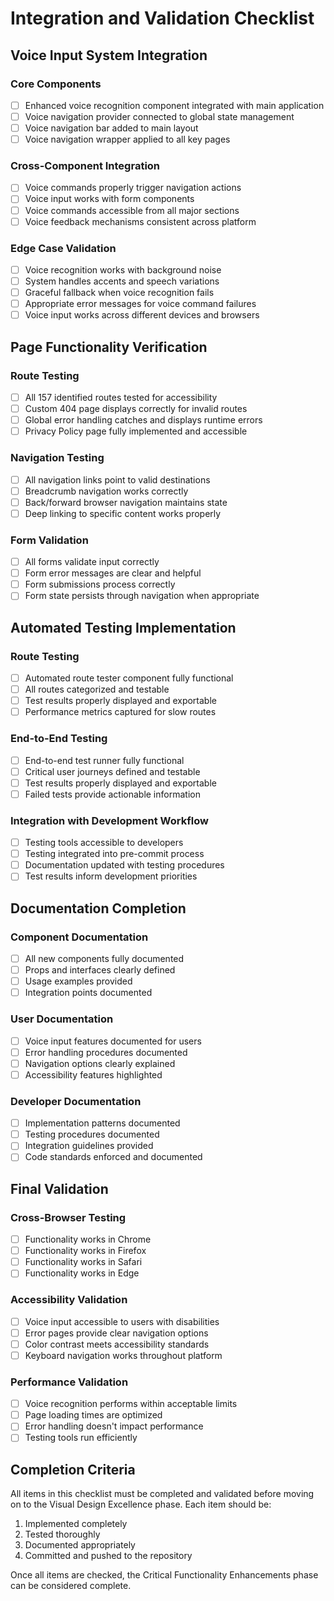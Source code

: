 # Integration and Validation Checklist

## Voice Input System Integration

### Core Components
- [ ] Enhanced voice recognition component integrated with main application
- [ ] Voice navigation provider connected to global state management
- [ ] Voice navigation bar added to main layout
- [ ] Voice navigation wrapper applied to all key pages

### Cross-Component Integration
- [ ] Voice commands properly trigger navigation actions
- [ ] Voice input works with form components
- [ ] Voice commands accessible from all major sections
- [ ] Voice feedback mechanisms consistent across platform

### Edge Case Validation
- [ ] Voice recognition works with background noise
- [ ] System handles accents and speech variations
- [ ] Graceful fallback when voice recognition fails
- [ ] Appropriate error messages for voice command failures
- [ ] Voice input works across different devices and browsers

## Page Functionality Verification

### Route Testing
- [ ] All 157 identified routes tested for accessibility
- [ ] Custom 404 page displays correctly for invalid routes
- [ ] Global error handling catches and displays runtime errors
- [ ] Privacy Policy page fully implemented and accessible

### Navigation Testing
- [ ] All navigation links point to valid destinations
- [ ] Breadcrumb navigation works correctly
- [ ] Back/forward browser navigation maintains state
- [ ] Deep linking to specific content works properly

### Form Validation
- [ ] All forms validate input correctly
- [ ] Form error messages are clear and helpful
- [ ] Form submissions process correctly
- [ ] Form state persists through navigation when appropriate

## Automated Testing Implementation

### Route Testing
- [ ] Automated route tester component fully functional
- [ ] All routes categorized and testable
- [ ] Test results properly displayed and exportable
- [ ] Performance metrics captured for slow routes

### End-to-End Testing
- [ ] End-to-end test runner fully functional
- [ ] Critical user journeys defined and testable
- [ ] Test results properly displayed and exportable
- [ ] Failed tests provide actionable information

### Integration with Development Workflow
- [ ] Testing tools accessible to developers
- [ ] Testing integrated into pre-commit process
- [ ] Documentation updated with testing procedures
- [ ] Test results inform development priorities

## Documentation Completion

### Component Documentation
- [ ] All new components fully documented
- [ ] Props and interfaces clearly defined
- [ ] Usage examples provided
- [ ] Integration points documented

### User Documentation
- [ ] Voice input features documented for users
- [ ] Error handling procedures documented
- [ ] Navigation options clearly explained
- [ ] Accessibility features highlighted

### Developer Documentation
- [ ] Implementation patterns documented
- [ ] Testing procedures documented
- [ ] Integration guidelines provided
- [ ] Code standards enforced and documented

## Final Validation

### Cross-Browser Testing
- [ ] Functionality works in Chrome
- [ ] Functionality works in Firefox
- [ ] Functionality works in Safari
- [ ] Functionality works in Edge

### Accessibility Validation
- [ ] Voice input accessible to users with disabilities
- [ ] Error pages provide clear navigation options
- [ ] Color contrast meets accessibility standards
- [ ] Keyboard navigation works throughout platform

### Performance Validation
- [ ] Voice recognition performs within acceptable limits
- [ ] Page loading times are optimized
- [ ] Error handling doesn't impact performance
- [ ] Testing tools run efficiently

## Completion Criteria

All items in this checklist must be completed and validated before moving on to the Visual Design Excellence phase. Each item should be:

1. Implemented completely
2. Tested thoroughly
3. Documented appropriately
4. Committed and pushed to the repository

Once all items are checked, the Critical Functionality Enhancements phase can be considered complete.
